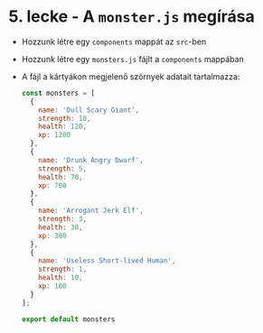 # 5. lecke - A `monster.js` megírása
- Hozzunk létre egy `components` mappát az `src`-ben
- Hozzunk létre egy `monsters.js` fájlt a `components` mappában
- A fájl a kártyákon megjelenő szörnyek adatait tartalmazza:
  
  ```javascript
  const monsters = [
    {
      name: 'Dull Scary Giant',
      strength: 10,
      health: 120,
      xp: 1200
    },
    {
      name: 'Drunk Angry Dwarf',
      strength: 5,
      health: 70,
      xp: 700
    },
    {
      name: 'Arrogant Jerk Elf',
      strength: 3,
      health: 30,
      xp: 300
    },
    {
      name: 'Useless Short-lived Human',
      strength: 1,
      health: 10,
      xp: 100
    }
  ];

  export default monsters
  ```